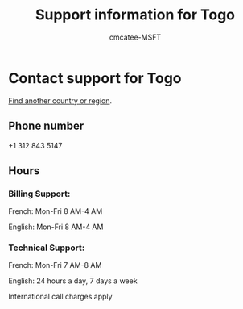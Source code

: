 ﻿---                                
title: Support information for Togo
author: cmcatee-MSFT
ms.author: cmcatee
manager: mnirkhe
audience: Admin
ms.topic: reference
ms.service: o365-administration
ms.collection: Adm_Support
localization_priority: Priority
description: Learn how to contact support for your country or region.
ROBOTS: NOINDEX, NOFOLLOW
---

# Contact support for Togo

[Find another country or region](../contact-support-for-business-products.md).

## Phone number
+1 312 843 5147

## Hours
### Billing Support:

French: Mon-Fri 8 AM-4 AM

English: Mon-Fri 8 AM-4 AM

### Technical Support:

French: Mon-Fri 7 AM-8 AM

English: 24 hours a day, 7 days a week

International call charges apply